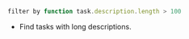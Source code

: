 <!-- placeholder to force blank line before included text -->


```javascript
filter by function task.description.length > 100
```

- Find tasks with long descriptions.


<!-- placeholder to force blank line after included text -->
